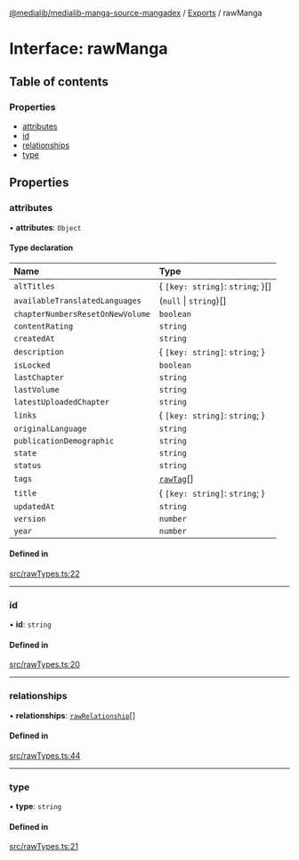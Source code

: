 [@medialib/medialib-manga-source-mangadex](../README.md) / [Exports](../modules.md) / rawManga

# Interface: rawManga

## Table of contents

### Properties

- [attributes](rawManga.md#attributes)
- [id](rawManga.md#id)
- [relationships](rawManga.md#relationships)
- [type](rawManga.md#type)

## Properties

### attributes

• **attributes**: `Object`

#### Type declaration

| Name | Type |
| :------ | :------ |
| `altTitles` | { `[key: string]`: `string`;  }[] |
| `availableTranslatedLanguages` | (``null`` \| `string`)[] |
| `chapterNumbersResetOnNewVolume` | `boolean` |
| `contentRating` | `string` |
| `createdAt` | `string` |
| `description` | { `[key: string]`: `string`;  } |
| `isLocked` | `boolean` |
| `lastChapter` | `string` |
| `lastVolume` | `string` |
| `latestUploadedChapter` | `string` |
| `links` | { `[key: string]`: `string`;  } |
| `originalLanguage` | `string` |
| `publicationDemographic` | `string` |
| `state` | `string` |
| `status` | `string` |
| `tags` | [`rawTag`](rawTag.md)[] |
| `title` | { `[key: string]`: `string`;  } |
| `updatedAt` | `string` |
| `version` | `number` |
| `year` | `number` |

#### Defined in

[src/rawTypes.ts:22](https://github.com/medialib-project/medialib-manga-source-mangadex/blob/873d461/src/rawTypes.ts#L22)

___

### id

• **id**: `string`

#### Defined in

[src/rawTypes.ts:20](https://github.com/medialib-project/medialib-manga-source-mangadex/blob/873d461/src/rawTypes.ts#L20)

___

### relationships

• **relationships**: [`rawRelationship`](rawRelationship.md)[]

#### Defined in

[src/rawTypes.ts:44](https://github.com/medialib-project/medialib-manga-source-mangadex/blob/873d461/src/rawTypes.ts#L44)

___

### type

• **type**: `string`

#### Defined in

[src/rawTypes.ts:21](https://github.com/medialib-project/medialib-manga-source-mangadex/blob/873d461/src/rawTypes.ts#L21)
